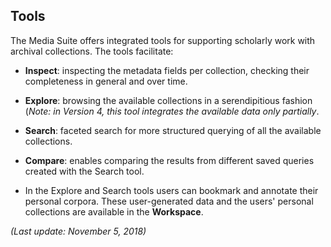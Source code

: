 Tools
---

The Media Suite offers integrated tools for supporting scholarly work with archival collections. The tools facilitate: 

- **Inspect**: inspecting the metadata fields per collection, checking their completeness in general and over time.

- **Explore**: browsing the available collections in a serendipitious fashion (*Note: in Version 4, this tool integrates the available data only partially*.

- **Search**: faceted search for more structured querying of all the available collections. 

- **Compare**: enables comparing the results from different saved queries created with the Search tool.

- In the Explore and Search tools users can bookmark and annotate their personal corpora. These user-generated data and the users' personal collections are available in the **Workspace**.



*(Last update: November 5, 2018)*

